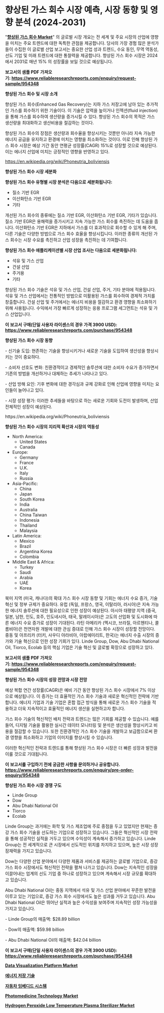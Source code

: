 <p><h1>향상된 가스 회수 시장 예측, 시장 동향 및 영향 분석 (2024-2031)</h1></p><p>"<strong><a href="https://www.reliableresearchreports.com/enhanced-gas-recovery-r954348">향상된 가스 회수 Market</a></strong>" 의 글로벌 시장 개요는 전 세계 및 주요 시장의 산업에 영향을 미치는 주요 트렌드에 대한 독특한 관점을 제공합니다. 당사의 가장 경험 많은 분석가들이 수집한 이 글로벌 산업 보고서는 중요한 산업 성과 트렌드, 수요 동인, 무역 역동성, 선도 기업 및 미래 트렌드에 대한 통찰력을 제공합니다. 향상된 가스 회수 시장은 2024에서 2031로 매년 15% 의 성장률을 보일 것으로 예상됩니다.</p>
<p><strong>보고서의 샘플 PDF 가져오기:&nbsp;<a href="https://www.reliableresearchreports.com/enquiry/request-sample/954348">https://www.reliableresearchreports.com/enquiry/request-sample/954348</a></strong></p>
<p><strong>향상된 가스 회수 및 시장 소개</strong></p>
<p><p>향상된 가스 회수(Enhanced Gas Recovery)는 지하 가스 저장고에 남아 있는 추가적인 가스를 회수하기 위한 기술이다. 이 기술은 압력을 높이거나 인젝션(fluid injection)을 통해 가스를 회수하여 생산량을 증가시킬 수 있다. 향상된 가스 회수의 목적은 가스 생산량을 최대화하고 생산비용을 절감하는 것이다. </p><p>향상된 가스 회수의 장점은 생산량과 회수율을 향상시키는 것뿐만 아니라 지속 가능한 에너지 공급을 유지하고 환경에 미치는 영향을 최소화하는 것이다. 이로 인해 향상된 가스 회수 시장은 예상 기간 동안 연평균 성장률(CAGR) 15%로 성장할 것으로 예상된다. 이는 에너지 산업에 미치는 긍정적인 영향을 반영하고 있다.</p></p>
<p><a href="https://en.wikipedia.org/wiki/Phoneutria_boliviensis">https://en.wikipedia.org/wiki/Phoneutria_boliviensis</a></p>
<p><strong>향상된 가스 회수 시장 세분화</strong></p>
<p><strong>향상된 가스 회수 유형별 시장 분석은 다음으로 세분화됩니다:</strong></p>
<p><ul><li>질소 기반 EGR</li><li>이산화탄소 기반 EGR</li><li>기타</li></ul></p>
<p><p>개선된 가스 회수의 종류에는 질소 기반 EGR, 이산화탄소 기반 EGR, 기타가 있습니다. 질소 기반 EGR은 용해력을 증가시키고 지속 가능한 가스 회수를 촉진하는 데 도움을 줍니다. 이산화탄소 기반 EGR은 지하에서 가스를 더 효과적으로 회수할 수 있게 해 주며, 다른 기술은 다양한 방법으로 가스 회수 효율을 향상시킵니다. 이러한 종류의 개선된 가스 회수는 시장 수요를 촉진하고 산업 성장을 촉진하는 데 기여합니다.</p></p>
<p><strong>향상된 가스 회수 애플리케이션별 시장 산업 조사는 다음으로 세분화됩니다:</strong></p>
<p><ul><li>석유 및 가스 산업</li><li>건설 산업</li><li>주거용</li><li>기타</li></ul></p>
<p><p>향상된 가스 회수 기술은 석유 및 가스 산업, 건설 산업, 주거, 기타 분야에 적용됩니다. 석유 및 가스 산업에서는 전통적인 방법으로 미활용된 가스를 회수하여 경제적 가치를 창출합니다. 건설 산업 및 주거에서는 에너지 비용을 절감하고 환경 영향을 최소화하기 위해 사용됩니다. 수익에서 가장 빠르게 성장하는 응용 프로그램 세그먼트는 석유 및 가스 산업입니다.</p></p>
<p><strong>이 보고서 구매(단일 사용자 라이센스의 경우 가격 3900 USD): <a href="https://www.reliableresearchreports.com/purchase/954348">https://www.reliableresearchreports.com/purchase/954348</a></strong></p>
<p><strong>향상된 가스 회수 시장 동향</strong></p>
<p><p>- 신기술 도입: 현존하는 기술을 향상시키거나 새로운 기술을 도입하여 생산성을 향상시키는 것이 중요하다.</p><p>- 소비자 선호도 변화: 친환경적이고 경제적인 솔루션에 대한 소비자 수요가 증가하면서 기존의 방법을 개선하거나 대체하는 추세가 나타나고 있다.</p><p>- 산업 방해 요인: 기후 변화에 대한 경각심과 규제 강화로 인해 산업에 영향을 미치는 요인들이 늘어나고 있다.</p><p>- 시장 성장 평가: 이러한 추세들을 바탕으로 하는 새로운 기회와 도전이 발생하며, 산업 전체적인 성장이 예상된다.</p></p>
<p>https://en.wikipedia.org/wiki/Phoneutria_boliviensis</p>
<p><strong>향상된 가스 회수 시장의 지리적 확산과 시장의 역동성</strong></p>
<p><ul>
    <li>
        North America:
        <ul>
            <li>United States</li>
            <li>Canada</li>
        </ul>
    </li>
    <li>
        Europe:
        <ul>
            <li>Germany</li>
            <li>France</li>
            <li>U.K.</li>
            <li>Italy</li>
            <li>Russia</li>
        </ul>
    </li>
    <li>
        Asia-Pacific:
        <ul>
            <li>China</li>
            <li>Japan</li>
            <li>South Korea</li>
            <li>India</li>
            <li>Australia</li>
            <li>China Taiwan</li>
            <li>Indonesia</li>
            <li>Thailand</li>
            <li>Malaysia</li>
        </ul>
    </li>
    <li>
        Latin America:
        <ul>
            <li>Mexico</li>
            <li>Brazil</li>
            <li>Argentina Korea</li>
            <li>Colombia</li>
        </ul>
    </li>
    <li>
        Middle East & Africa:
        <ul>
            <li>Turkey</li>
            <li>Saudi</li>
            <li>Arabia</li>
            <li>UAE</li>
            <li>Korea</li>
        </ul>
    </li>
    </ul></p>
<p><p>북미 지역 (미국, 캐나다)의 확대 가스 회수 시장 동향 및 기회는 에너지 수요 증가, 기술 혁신 및 정부 규제가 중요하다. 유럽 (독일, 프랑스, 영국, 이탈리아, 러시아)은 지속 가능한 에너지 솔루션에 대한 필요성으로 인한 성장이 예상된다. 아시아 태평양 지역 (중국, 일본, 남한, 인도, 호주, 인도네시아, 태국, 말레이시아)은 고도의 산업화 및 도시화에 따른 에너지 수요 증가로 성장이 기대된다. 라틴 아메리카 (멕시코, 브라질, 아르헨티나, 콜롬비아)은 천연자원 개발에 대한 관심 증대로 인해 가스 회수 시장이 성장할 전망이다. 중동 및 아프리카 (터키, 사우디 아라비아, 아랍에미리트, 한국)는 에너지 수출 시장의 증가와 기술 혁신으로 인한 성장 기회가 있다. Linde Group, Dow, Abu Dhabi National Oil, Tiorco, Ecolab 등의 핵심 기업은 기술 혁신 및 글로벌 확장으로 성장하고 있다.</p></p>
<p><strong>보고서의 샘플 PDF 가져오기:&nbsp;<a href="https://www.reliableresearchreports.com/enquiry/request-sample/954348">https://www.reliableresearchreports.com/enquiry/request-sample/954348</a></strong></p>
<p><strong>향상된 가스 회수 시장의 성장 전망과 시장 전망</strong></p>
<p><p>예상 복합 연간 성장률(CAGR)은 예비 기간 동안 향상된 가스 회수 시장에서 7% 이상으로 예상됩니다. 이 증가는 더 효율적인 가스 회수 기술과 새로운 혁신적인 전략에 기반합니다. 에너지 기업과 기술 기업은 혼합 접근 방식을 통해 새로운 가스 회수 기술을 적용하고 더욱 지속적이고 효율적인 에너지 생산을 실현하고자 합니다.</p><p>가스 회수 기술의 혁신적인 배치 전략과 트렌드는 많은 기회를 제공할 수 있습니다. 예를 들어, 디지털 기술을 활용한 실시간 데이터 모니터링 및 분석은 생산성을 향상시키고 비용을 절감할 수 있습니다. 또한 친환경적인 가스 회수 기술을 개발하고 보급함으로써 환경 영향을 최소화하고 기업의 이미지를 향상시킬 수 있습니다.</p><p>이러한 혁신적인 전략과 트렌드를 통해 향상된 가스 회수 시장은 더 빠른 성장과 발전을 이룰 것으로 기대됩니다.</p></p>
<p><strong>이 보고서를 구입하기 전에 궁금한 사항을 문의하거나 공유합니다. <a href="https://www.reliableresearchreports.com/enquiry/pre-order-enquiry/954348">https://www.reliableresearchreports.com/enquiry/pre-order-enquiry/954348</a></strong></p>
<p><strong>향상된 가스 회수 시장 경쟁 구도</strong></p>
<p><ul><li>Linde Group</li><li>Dow</li><li>Abu Dhabi National Oil</li><li>Tiorco</li><li>Ecolab</li></ul></p>
<p><p>Linde Group는 과거에는 화학 및 가스 제조업에 주로 중점을 두고 있었지만 현재는 증강 가스 회수 기술을 선도하는 기업으로 성장하고 있습니다. 그들은 혁신적인 시장 전략을 통해 성공적인 실적을 거두고 있으며 수익성이 계속해서 증가하고 있습니다. Linde Group는 전 세계적으로 큰 시장에서 선도적인 위치를 차지하고 있으며, 높은 시장 성장 잠재력을 가지고 있습니다.</p><p>Dow는 다양한 산업 분야에서 다양한 제품과 서비스를 제공하는 글로벌 기업으로, 증강 가스 회수 시장에서도 혁신적인 전략을 펼쳐 나가고 있습니다. Dow는 지속적인 성장을 이끌어내는 업계의 선도 기업 중 하나로 성장하고 있으며 계속해서 시장 규모를 확대하고 있습니다.</p><p>Abu Dhabi National Oil는 중동 지역에서 석유 및 가스 산업 분야에서 꾸준한 발전을 이루고 있는 기업으로, 증강 가스 회수 시장에서도 높은 성과를 거두고 있습니다. Abu Dhabi National Oil은 뛰어난 실적과 높은 수익성을 보여주며 지속적인 성장 가능성을 가지고 있습니다.</p><p>- Linde Group의 매출액: $28.89 billion</p><p>- Dow의 매출액: $59.98 billion</p><p>- Abu Dhabi National Oil의 매출액: $42.04 billion</p></p>
<p><strong>이 보고서 구매(단일 사용자 라이센스의 경우 가격 3900 USD): <a href="https://www.reliableresearchreports.com/purchase/954348">https://www.reliableresearchreports.com/purchase/954348</a></strong></p>
<p><strong><p><a href="https://issuu.com/reportprime-2/docs/data-visualization-platform-market-size-2030.pptx">Data Visualization Platform Market</a></p><p><a href="https://github.com/LuckeyCorbin/Market-Research-Report-List-2/blob/main/694405975135.md">에너지 저장 기술</a></p><p><a href="https://github.com/shampaakter36/Market-Research-Report-List-2/blob/main/993056175134.md">자동차 임베디드 시스템</a></p><p><a href="https://issuu.com/reportprime-2/docs/photomedicine-technology-market-size-2030.pptx">Photomedicine Technology Market</a></p><p><a href="https://github.com/sifatuddin25/Market-Research-Report-List-2/blob/main/hydrogen-peroxide-low-temperature-plasma-sterilizer-market.md">Hydrogen Peroxide Low Temperature Plasma Sterilizer Market</a></p></strong></p>
<p></p>